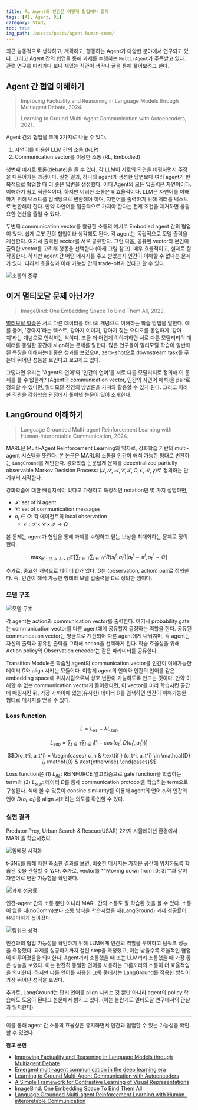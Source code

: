 ```yaml
---
title: RL Agent와 인간은 어떻게 협업해야 할까
tags: [AI, Agent, RL]
category: Study
toc: true
img_path: /assets/posts/agent-human-comm/
---
```


최근 능동적으로 생각하고, 계획하고, 행동하는 Agent가 다양한 분야에서 연구되고 있다. 그리고 Agent 간의 협업을 통해 과제를 수행하는 `Multi-Agent`가 주목받고 있다. 관련 연구를 따라가다 보니 재밌는 직관이 생각나 글을 통해 풀어보려고 한다.

## Agent 간 협업 이해하기

> Improving Factuality and Reasoning in Language Models through Multiagent Debate, 2024.
>
> Learning to Ground Multi-Agent Communication with Autoencoders, 2021.

Agent 간의 협업을 크게 2가지로 나눌 수 있다.

1. 자연어를 이용한 LLM 간의 소통 (NLP)
2. Communication vector를 이용한 소통 (RL, Embodied)

첫번째 예시로 토론(debate)을 들 수 있다. 각 LLM이 서로의 의견을 비평하면서 주장을 다듬어가는 과정이다. 실험 결과, 하나의 agent가 생성한 답변보다 여러 agent가 반복적으로 협업할 때 더 좋은 답변을 생성했다. 이때 Agent의 모든 입출력은 자연어이다. 이해하기 쉽고 직관적이다. 하지만 이러한 소통은 비효율적이다. LLM은 자연어를 이해하기 위해 텍스트를 임베딩으로 변환해야 하며, 자연어를 출력하기 위해 벡터를 텍스트로 변환해야 한다. 만약 자연어를 입출력으로 가져야 한다는 전제 조건을 제거하면 불필요한 연산을 줄일 수 있다.

두번째 communication vector를 활용한 소통의 예시로 Embodied agent 간의 협업이 있다. 쉽게 로봇 간의 협업이라 생각해도 된다. 각 agent는 독립적으로 모델 출력을 계산한다. 여기서 출력된 vector를 서로 공유한다. 그런 다음, 공유된 vector와 본인이 출력한 vector를 고려해 행동을 선택한다 (아래 그림 참고). 매우 효율적이고, 실제로 잘 작동한다. 하지만 agent 간 어떤 메시지를 주고 받았는지 인간이 이해할 수 없다는 문제가 있다. 따라서 효율성과 이해 가능성 간의 trade-off가 있다고 할 수 있다.

![소통의 종류](communication-type.png)

## 이거 멀티모달 문제 아닌가?

> ImageBind: One Embedding Space To Bind Them All, 2023.

[멀티모달 학습](https://denev6.github.io/study/2025/09/20/co-learning.html)은 서로 다른 데이터를 하나의 개념으로 이해하는 학습 방법을 말한다. 예를 들어, '강아지'라는 텍스트, 강아지 이미지, 강아지 짖는 오디오를 동일하게 '강아지'라는 개념으로 인식하는 식이다. 조금 더 어렵게 이야기하면 서로 다른 모달리티의 데이터를 동일한 공간에 align하는 문제를 말한다. 많은 연구들이 멀티모달 학습이 일반화된 특징을 이해하는데 좋은 성과를 보였으며, zero-shot으로 downstream task를 푸는데 뛰어난 성능을 보인다고 보고하고 있다.

그렇다면 우리는 'Agent의 언어'와 '인간의 언어'를 서로 다른 모달리티로 정의해 이 문제를 풀 수 없을까? (Agent의 communication vector, 인간의 자연어 해석)을 pair로 정의할 수 있다면, 멀티모달 진영의 방법론을 가져와 활용할 수 있게 된다. 그리고 이러한 직관을 강화학습 관점에서 풀어낸 논문이 있어 소개한다.

## LangGround 이해하기

> Language Grounded Multi-agent Reinforcement Learning with Human-interpretable Communication, 2024.

MARL은 Multi-Agent Reinforcement Learning의 약자로, 강화학습 기반의 multi-agent 시스템을 뜻한다. 본 논문은 MARL의 소통을 인간이 해석 가능한 형태로 변환하는 `LangGround`를 제안한다. 강화학습 논문답게 문제를 decentralized partially observable Markov Decision Process: $(\mathcal{I}, \mathcal{S}, \mathcal{A}, \mathcal{C}, \mathcal{T}, \Omega, \mathcal{O}, \mathcal{R}, \gamma)$로 정의하는 단계부터 시작한다.

강화학습에 대한 배경지식이 있다고 가정하고 특징적인 notation만 몇 가지 설명하면,

- $\mathcal{I}$: set of N agent
- $\mathcal{C}$: set of communication messages
- $o_i \in \Omega$: 각 에이전트의 local observation
  - $\mathcal{O}:\mathcal{S}\times \mathcal{C}\times \mathcal{I} \rightarrow \Omega$

본 문제는 agent가 협업을 통해 과제를 수행하고 얻는 보상을 최대화하는 문제로 정의한다.

$$\max_{\pi^i: \Omega \to A \times C} \mathbb{E} \left[ \sum_{t \in T} \sum_{i \in I} \gamma^t R(s_t^i, a_t^i) | a_t^i \sim \pi^i, o_t^i \sim \Omega \right]$$

추가로, 중요한 개념으로 데이터 $D$가 있다. $D$는 (observation, action) pair로 정의한다. 즉, 인간이 해석 가능한 형태의 모델 입출력을 $D$로 정의한 셈이다.

### 모델 구조

![모델 구조](model-architecture.png)

각 agent는 action과 communication vector를 출력한다. 여기서 probability gate는 communication vector를 다른 agent에게 공유할지 결정하는 역할을 한다. 공유된 communication vector는 평균으로 계산되어 다른 agent에게 나눠지며, 각 agent는 자신의 출력과 공유된 출력을 고려해 action을 선택하게 된다. 학습 효율성을 위해 Action policy와 Observation encoder는 같은 파라미터를 공유한다.

Transition Module은 학습된 agent의 communication vector를 인간이 이해가능한 데이터 $D$와 align 시키는 모듈이다. 이렇게 agent의 언어와 인간의 언어를 같은 embedding space에 위치시킴으로써 상호 변환이 가능하도록 만드는 것이다. 만약 이해할 수 없는 communication vector가 들어왔다면, 이 vector를 미리 학습시킨 공간에 매핑시킨 뒤, 가장 가까이에 있는(유사한) 데이터 $D$를 검색하면 인간이 이해가능한 형태로 메시지를 얻을 수 있다.

### Loss function

$$L = L_{RL} + \lambda L_{sup}$$

$$L_{\text{sup}} = \sum_{t \in T} \sum_{i \in I} [1 - \cos(c_t^i, D(o_t^i, a_t^i))]$$

$$D(o_t^i, a_t^i) = \begin{cases} c_h & \text{if } (o_t^i, a_t^i) \in \mathcal{D} \\ \mathbf{0} & \text{otherwise} \end{cases}$$

Loss function은 (1) $L_{RL}$: REINFORCE 알고리즘으로 gate function을 학습하는 term과 (2) $L_{sup}$: 데이터 $D$를 통해 communication protocol을 학습하는 term으로 구성된다. 식에 볼 수 있듯이 consine similarity를 이용해 agent의 언어 $c_t$와 인간의 언어 $D(o_t, a_t)$를 align 시키려는 의도를 확인할 수 있다.

### 실험 결과

Predator Prey, Urban Search & Rescue(USAR) 2가지 시뮬레이션 환경에서 MARL을 학습시켰다.

![임베딩 시각화](embedding-space.png)

t-SNE를 통해 차원 축소한 결과를 보면, 비슷한 메시지는 가까운 공간에 위치하도록 학습된 것을 관찰할 수 있다. 추가로, vector를 *"Moving down from [0; 3]"*과 같이 자연어로 변환 가능함을 확인했다.

![과제 성공률](sucess-rate.png)

인간-agent 간의 소통 뿐만 아니라 MARL 간의 소통도 잘 학습된 것을 볼 수 있다. 소통이 없을 때(noComm)보다 소통 방식을 학습시켰을 때(LangGround) 과제 성공률이 유의미하게 높아졌다.

![팀워크 성적](teamwork.png)

인간과의 협업 가능성을 확인하기 위해 LLM에게 인간의 역할을 부여하고 팀워크 성능을 측정했다. 과제를 성공하기까지 걸린 step을 측청했고, 이는 낮을수록 효율적인 협업이 이루어졌음을 의미한다. Agent끼리 소통했을 때 또는 LLM끼리 소통했을 때 가장 좋은 성능을 보였다. 이는 완전히 동일한 언어를 사용하는 그룹끼리의 소통이 더 효율적임을 의미한다. 하지만 다른 언어를 사용한 그룹 중에서는 LangGround를 적용한 방식이 가장 뛰어난 성적을 보였다.

추가로, LangGround는 단지 언어를 align 시키는 것 뿐만 아니라 agent의 policy 학습에도 도움이 된다고 논문에서 밝히고 있다. (이는 놀랍게도 멀티모달 연구에서의 관찰과 일치한다)

---

이를 통해 agent 간 소통의 효율성은 유지하면서 인간과 협업할 수 있는 가능성을 확인할 수 있었다.

**참고 문헌**

- [Improving Factuality and Reasoning in Language Models through Multiagent Debate](https://arxiv.org/abs/2305.14325)
- [Emergent multi-agent communication in the deep learning era](https://arxiv.org/abs/2006.02419)
- [Learning to Ground Multi-Agent Communication with Autoencoders](https://arxiv.org/abs/2110.15349)
- [A Simple Framework for Contrastive Learning of Visual Representations](https://arxiv.org/abs/2002.05709)
- [ImageBind: One Embedding Space To Bind Them All](https://arxiv.org/abs/2305.05665)
- [Language Grounded Multi-agent Reinforcement Learning with Human-interpretable Communication](https://arxiv.org/abs/2409.17348)
